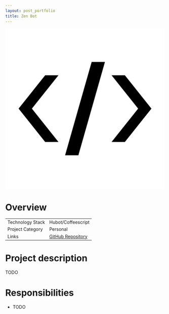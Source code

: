 ```yaml
---
layout: post_portfolio
title: Zen Bot
---
```

<img src="/images/fulls/tmp-cover.png" class="fit image shadow">

<h1>Overview</h1>
<table>
<tr><td><span class="icon fa-cog"></span> Technology Stack</td>
<td>Hubot/Coffeescript</td></tr>
<tr><td><span class="icon fa-tags"></span> Project Category</td>
<td>Personal</td></tr>
<tr><td><span class="icon fa-share-alt"></span>  Links</td>
<td><a href = "https://github.com/pwang347/zen-bot">GitHub Repository</a></td></tr>
</table>

<h1>Project description</h1>
TODO

<h1>Responsibilities</h1>
<ul>
<li>TODO</li>
</ul>


